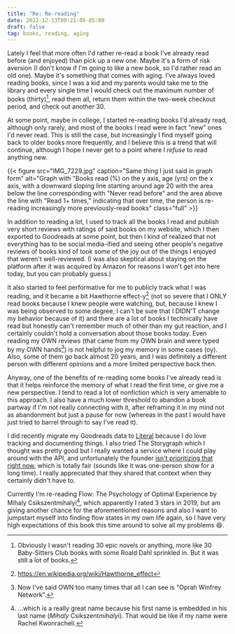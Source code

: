 ```yaml
---
title: "Re: Re-reading"
date: 2022-12-13T08:21:08-05:00
draft: false
tag: books, reading, aging
---
```


Lately I feel that more often I'd rather re-read a book I've already read before (and enjoyed) than pick up a new one. Maybe it's a form of risk aversion (I don't know if I'm going to like a new book, so I'd rather read an old one). Maybe it's something that comes with aging. I've always loved reading books, since I was a kid and my parents would take me to the library and every single time I would check out the maximum number of books (thirty)[^1], read them all, return them within the two-week checkout period, and check out another 30.

At some point, maybe in college, I started re-reading books I'd already read, although only rarely, and most of the books I read were in fact "new" ones I'd never read. This is still the case, but increasingly I find myself going back to older books more frequently, and I believe this is a trend that will continue, although I hope I never get to a point where I _refuse_ to read anything new. 

{{< figure src="IMG_7229.jpg" caption="Same thing I just said in graph form" alt="Graph with \"Books read (%) on the y axis, age (yrs) on the x axis, with a downward sloping line starting around age 20 with the area below the line corresponding with \"Never read before\" and the area above the line with \"Read 1+ times,\" indicating that over time, the person is re-reading increasingly more previously-read books" class="full" >}}

In addition to reading a lot, I used to track all the books I read and publish very short reviews with ratings of said books on my website, which I then exported to Goodreads at some point, but then I kind of realized that not everything has to be social media-ified and seeing other people's negative reviews of books kind of took some of the joy out of the things I enjoyed that weren't well-reviewed. (I was also skeptical about staying on the platform after it was acquired by Amazon for reasons I won't get into here today, but you can probably guess.)

It also started to feel performative for me to publicly track what I was reading, and it became a bit Hawthorne effect-y[^2] (not so severe that I ONLY read books because I knew people were watching, but, because I knew I was being observed to some degree, I can't be sure that I DIDN'T change my behavior because of it) and there are a lot of books I technically have read but honestly can't remember much of other than my gut reaction, and I certainly couldn't hold a conversation about those books today. Even reading my OWN reviews (that came from my OWN brain and were typed by my OWN hands[^3]) is not helpful to jog my memory in some cases (oy). Also, some of them go back almost 20 years, and I was definitely a different person with different opinions and a more limited perspective back then.

Anyway, one of the benefits of re-reading some books I've already read is that it helps reinforce the memory of what I read the first time, or give me a new perspective. I tend to read a lot of nonfiction which is very amenable to this approach. I also have a much lower threshold to abandon a book partway if I'm not really connecting with it, after reframing it in my mind not as abandonment but just a pause for now (whereas in the past I would have just tried to barrel through to say I've read it).

I did recently migrate my Goodreads data to [Literal](https://literal.club/kwon) because I do love tracking and documenting things. I also tried The Storygraph which I thought was pretty good but I really wanted a service where I could play around with the API, and unfortunately the founder [isn't prioritizing that right now](https://roadmap.thestorygraph.com/features/posts/an-api), which is totally fair (sounds like it was one-person show for a long time). I really appreciated that they shared that context when they certainly didn't have to.

Currently I'm re-reading Flow: The Psychology of Optimal Experience by Mihaly Csikszentmihalyi[^4], which apparently I rated 3 stars in 2019, but am giving another chance for the aforementioned reasons and also I want to jumpstart myself into finding flow states in my own life again, so I have very high expectations of this book this time around to solve all my problems 😄.

[^1]: Obviously I wasn't reading 30 epic novels or anything, more like 30 Baby-Sitters Club books with some Roald Dahl sprinkled in. But it was still a lot of books.
[^2]: https://en.wikipedia.org/wiki/Hawthorne_effect
[^3]: Now I've said OWN too many times that all I can see is "Oprah Winfrey Network".
[^4]: ...which is a really great name because his first name is embedded in his last name (*Mihaly* Csikszent*mihaly*i). That would be like if my name were Rachel Kwonracheli. 
